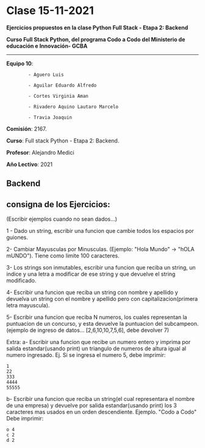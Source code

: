 # Clase 15-11-2021

**Ejercicios propuestos en la clase Python Full Stack - Etapa 2: Backend**

**Curso Full Stack Python, del programa Codo a Codo del Ministerio de educación e Innovación- GCBA**

----
**Equipo 10**: 

            - Aguero Luis
            
            - Aguilar Eduardo Alfredo
            
            - Cortes Virginia Aman
            
            - Rivadero Aquino Lautaro Marcelo
            
            - Travia Joaquin
            

**Comisión**: 2167.

**Curso**: Full stack Python - Etapa 2: Backend.

**Profesor**: Alejandro Medici

**Año Lectivo**: 2021


Backend
----
consigna de los Ejercicios:
----
(Escribir ejemplos cuando no sean dados...)

1 - Dado un string, escribir una funcion que cambie todos los espacios por guiones.

2- Cambiar Mayusculas por Minusculas. (Ejemplo: "Hola Mundo" -> "hOLA mUNDO"). Tiene como limite 100 caracteres.

3- Los strings son inmutables, escribir una funcion que reciba un string, un indice y una letra a modificar de ese string y que devuelve el string modificado.

4- Escribir una funcion que reciba un string con nombre y apellido y devuelva un string con el nombre y apellido pero con capitalizacion(primera letra mayuscula).

5- Escribir una funcion que reciba N numeros, los cuales representan la puntuacion de un concurso, y esta devuelve la puntuacion del subcampeon. (ejemplo de ingreso de datos... [2,6,10,10,7,5,6], debe devolver 7)

Extra: a- Escribir una funcion que recibe un numero entero y imprima por salida estandar(usando print) un triangulo de numeros de altura igual al numero ingresado. Ej. Si se ingresa el numero 5, debe imprimir:

```
1
22
333
4444
55555
```

b- Escribir una funcion que reciba un string(el cual representara el nombre de una empresa) y devuelve por salida estandar(usando print) los 3 caracteres mas usados en un orden descendiente. Ejemplo. "Codo a Codo" Debe imprimir:

```
o 4
c 2
d 2
```
